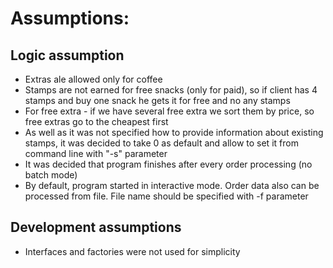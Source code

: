 # Assumptions: 

## Logic assumption
* Extras ale allowed only for coffee
* Stamps are not earned for free snacks (only for paid), so if client has 4 stamps and buy one snack he gets it for free and no any stamps
* For free extra - if we have several free extra we sort them by price, so free extras go to the cheapest first
* As well as it was not specified how to provide information about existing stamps, it was decided to take 0 as default and allow to set it from command line with "-s" parameter  
* It was decided that program finishes after every order processing (no batch mode)
* By default, program started in interactive mode. Order data also can be processed from file. File name should be specified with -f parameter 

## Development assumptions
* Interfaces and factories were not used for simplicity


